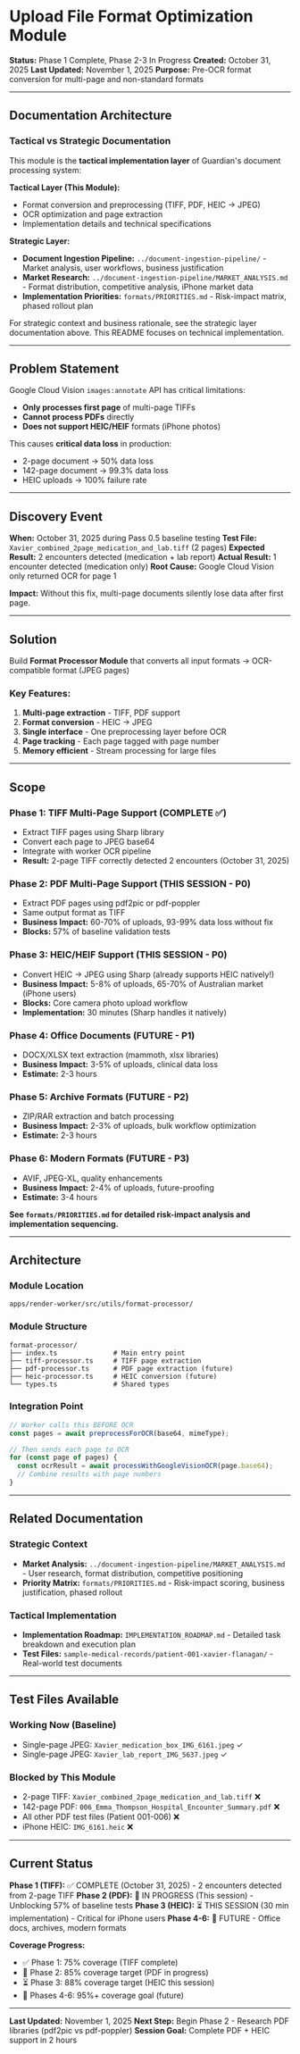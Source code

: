 # Upload File Format Optimization Module

**Status:** Phase 1 Complete, Phase 2-3 In Progress
**Created:** October 31, 2025
**Last Updated:** November 1, 2025
**Purpose:** Pre-OCR format conversion for multi-page and non-standard formats

---

## Documentation Architecture

### Tactical vs Strategic Documentation

This module is the **tactical implementation layer** of Guardian's document processing system:

**Tactical Layer (This Module):**
- Format conversion and preprocessing (TIFF, PDF, HEIC → JPEG)
- OCR optimization and page extraction
- Implementation details and technical specifications

**Strategic Layer:**
- **Document Ingestion Pipeline:** `../document-ingestion-pipeline/` - Market analysis, user workflows, business justification
- **Market Research:** `../document-ingestion-pipeline/MARKET_ANALYSIS.md` - Format distribution, competitive analysis, iPhone market data
- **Implementation Priorities:** `formats/PRIORITIES.md` - Risk-impact matrix, phased rollout plan

For strategic context and business rationale, see the strategic layer documentation above. This README focuses on technical implementation.

---

## Problem Statement

Google Cloud Vision `images:annotate` API has critical limitations:
- **Only processes first page** of multi-page TIFFs
- **Cannot process PDFs** directly
- **Does not support HEIC/HEIF** formats (iPhone photos)

This causes **critical data loss** in production:
- 2-page document → 50% data loss
- 142-page document → 99.3% data loss
- HEIC uploads → 100% failure rate

---

## Discovery Event

**When:** October 31, 2025 during Pass 0.5 baseline testing
**Test File:** `Xavier_combined_2page_medication_and_lab.tiff` (2 pages)
**Expected Result:** 2 encounters detected (medication + lab report)
**Actual Result:** 1 encounter detected (medication only)
**Root Cause:** Google Cloud Vision only returned OCR for page 1

**Impact:** Without this fix, multi-page documents silently lose data after first page.

---

## Solution

Build **Format Processor Module** that converts all input formats → OCR-compatible format (JPEG pages)

### Key Features:
1. **Multi-page extraction** - TIFF, PDF support
2. **Format conversion** - HEIC → JPEG
3. **Single interface** - One preprocessing layer before OCR
4. **Page tracking** - Each page tagged with page number
5. **Memory efficient** - Stream processing for large files

---

## Scope

### Phase 1: TIFF Multi-Page Support (COMPLETE ✅)
- Extract TIFF pages using Sharp library
- Convert each page to JPEG base64
- Integrate with worker OCR pipeline
- **Result:** 2-page TIFF correctly detected 2 encounters (October 31, 2025)

### Phase 2: PDF Multi-Page Support (THIS SESSION - P0)
- Extract PDF pages using pdf2pic or pdf-poppler
- Same output format as TIFF
- **Business Impact:** 60-70% of uploads, 93-99% data loss without fix
- **Blocks:** 57% of baseline validation tests

### Phase 3: HEIC/HEIF Support (THIS SESSION - P0)
- Convert HEIC → JPEG using Sharp (already supports HEIC natively!)
- **Business Impact:** 5-8% of uploads, 65-70% of Australian market (iPhone users)
- **Blocks:** Core camera photo upload workflow
- **Implementation:** 30 minutes (Sharp handles it natively)

### Phase 4: Office Documents (FUTURE - P1)
- DOCX/XLSX text extraction (mammoth, xlsx libraries)
- **Business Impact:** 3-5% of uploads, clinical data loss
- **Estimate:** 2-3 hours

### Phase 5: Archive Formats (FUTURE - P2)
- ZIP/RAR extraction and batch processing
- **Business Impact:** 2-3% of uploads, bulk workflow optimization
- **Estimate:** 2-3 hours

### Phase 6: Modern Formats (FUTURE - P3)
- AVIF, JPEG-XL, quality enhancements
- **Business Impact:** 2-4% of uploads, future-proofing
- **Estimate:** 3-4 hours

**See `formats/PRIORITIES.md` for detailed risk-impact analysis and implementation sequencing.**

---

## Architecture

### Module Location
`apps/render-worker/src/utils/format-processor/`

### Module Structure
```
format-processor/
├── index.ts              # Main entry point
├── tiff-processor.ts     # TIFF page extraction
├── pdf-processor.ts      # PDF page extraction (future)
├── heic-processor.ts     # HEIC conversion (future)
└── types.ts              # Shared types
```

### Integration Point
```typescript
// Worker calls this BEFORE OCR
const pages = await preprocessForOCR(base64, mimeType);

// Then sends each page to OCR
for (const page of pages) {
  const ocrResult = await processWithGoogleVisionOCR(page.base64);
  // Combine results with page numbers
}
```

---

## Related Documentation

### Strategic Context
- **Market Analysis:** `../document-ingestion-pipeline/MARKET_ANALYSIS.md` - User research, format distribution, competitive positioning
- **Priority Matrix:** `formats/PRIORITIES.md` - Risk-impact scoring, business justification, phased rollout

### Tactical Implementation
- **Implementation Roadmap:** `IMPLEMENTATION_ROADMAP.md` - Detailed task breakdown and execution plan
- **Test Files:** `sample-medical-records/patient-001-xavier-flanagan/` - Real-world test documents

---

## Test Files Available

### Working Now (Baseline)
- Single-page JPEG: `Xavier_medication_box_IMG_6161.jpeg` ✓
- Single-page JPEG: `Xavier_lab_report_IMG_5637.jpeg` ✓

### Blocked by This Module
- 2-page TIFF: `Xavier_combined_2page_medication_and_lab.tiff` ❌
- 142-page PDF: `006_Emma_Thompson_Hospital_Encounter_Summary.pdf` ❌
- All other PDF test files (Patient 001-006) ❌
- iPhone HEIC: `IMG_6161.heic` ❌

---

## Current Status

**Phase 1 (TIFF):** ✅ COMPLETE (October 31, 2025) - 2 encounters detected from 2-page TIFF
**Phase 2 (PDF):** 🔄 IN PROGRESS (This session) - Unblocking 57% of baseline tests
**Phase 3 (HEIC):** ⏳ THIS SESSION (30 min implementation) - Critical for iPhone users
**Phase 4-6:** 📅 FUTURE - Office docs, archives, modern formats

**Coverage Progress:**
- ✅ Phase 1: 75% coverage (TIFF complete)
- 🔄 Phase 2: 85% coverage target (PDF in progress)
- ⏳ Phase 3: 88% coverage target (HEIC this session)
- 📅 Phases 4-6: 95%+ coverage goal (future)

---

**Last Updated:** November 1, 2025
**Next Step:** Begin Phase 2 - Research PDF libraries (pdf2pic vs pdf-poppler)
**Session Goal:** Complete PDF + HEIC support in 2 hours
